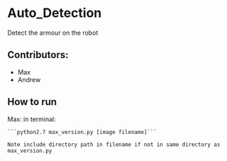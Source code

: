 # Auto_Detection
Detect the armour on the robot

## Contributors:
- Max
- Andrew

## How to run
Max:
in terminal:

    ```python2.7 max_version.py [image filename]```

    Note include directory path in filename if not in same directory as max_version.py

